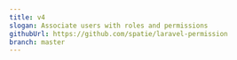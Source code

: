 ```yaml
---
title: v4
slogan: Associate users with roles and permissions
githubUrl: https://github.com/spatie/laravel-permission
branch: master
---
```

